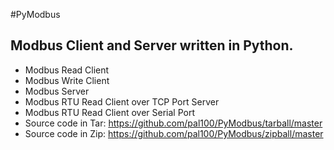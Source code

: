 #PyModbus
## Modbus Client and Server written in Python.
* Modbus Read Client 
* Modbus Write Client
* Modbus Server
* Modbus RTU Read Client over TCP Port Server
* Modbus RTU Read Client over Serial Port 
* Source code in Tar: https://github.com/pal100/PyModbus/tarball/master 
* Source code in Zip: https://github.com/pal100/PyModbus/zipball/master

